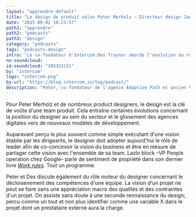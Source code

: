 ```yaml
---
layout: "apprendre-default"
title: "Le design de produit selon Peter Merholz – Directeur design Jawbone"
date: "2015-09-02 10:23:57"
path1: "apprendre"
path2: "podcasts"
path3: "design"
category: "podcasts"
tags: "podcasts-design"
intro: "Le co-fondateur d'Intercom Des Traynor aborde l'évolution du rôle du designer et de l'agence digitale, en compagnie de Peter Merholz, directeur principal du design chez Jawbone, précédemment vice-président du Design chez Groupon et co-fondateur de l'agence de design Adaptive Path."
no-soundcloud:
id-soundcloud: "205353151"
by: "intercom"
logo: "intercom.png"
by-url: "https://blog.intercom.io/tag/podcast/"
description: "Peter, co-fondateur de l'agence Adaptive Path et ancien VP Design de Groupon aborde avec le fondateur d'Intercom l'évolution du rôle du designer et de l'agence digitale."
---
```


Pour Peter Merholz et de nombreux product designers, le design est la clé de voûte d'une team produit. Cela entraîne certaines évolutions concernant la position du designer au sein du secteur et le glissement des agences digitales vers de nouveaux modèles de développement.

Auparavant perçu le plus souvent comme simple exécutant d'une vision établie par les dirigeants, le designer doit adopter aujourd'hui le rôle de leader afin de co-concevoir la vision du business et être en mesure de partager cette vision avec l'ensemble de sa team. Lazlo block –VP People operation chez Google– parle de sentiment de propriété dans son dernier livre <a href="http://www.amazon.fr/gp/product/1444792369/ref=as_li_tl?ie=UTF8&amp;camp=1642&amp;creative=6746&amp;creativeASIN=1444792369&amp;linkCode=as2&amp;tag=mdw-21" title="Work rules" target="_blank"><em>Work rules</em></a>. Tout un programme.

Peter et Des discute également du rôle moteur du designer concernant le décloisenement des compétences d'une équipe. La vision d'un projet ne peut se faire sans une appréciation macro des qualités et des contraintes d'un projet. On assiste sans doute à une seconde rennaissance du design; percu comme un tout et non plus identifier comme une variable X dans le projet dont un prestataire externe aura la charge.
